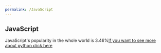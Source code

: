 ```yaml
---
permalink: /JavaScript
---
```

## JavaScript
JavaScript's popularity in the whole world is 3.46%[If you want to see more about python click here](https://www.w3schools.com/js/])
